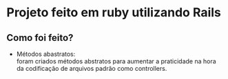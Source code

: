# Projeto feito em ruby utilizando Rails

## Como foi feito?
* Métodos abastratos:  
foram criados métodos abstratos para aumentar a praticidade na hora da codificação de arquivos padrão como controllers.   
